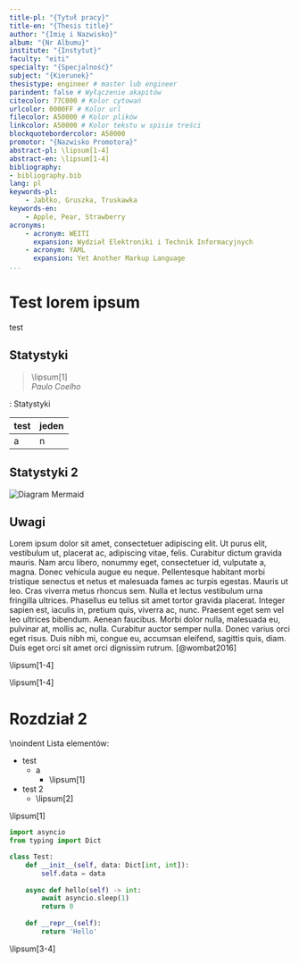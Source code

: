 ```yaml
---
title-pl: "{Tytuł pracy}"
title-en: "{Thesis title}"
author: "{Imię i Nazwisko}"
album: "{Nr Albumu}"
institute: "{Instytut}"
faculty: "eiti"
specialty: "{Specjalność}"
subject: "{Kierunek}"
thesistype: engineer # master lub engineer
parindent: false # Wyłączenie akapitów
citecolor: 77C000 # Kolor cytowań
urlcolor: 0000FF # Kolor url
filecolor: A50000 # Kolor plików
linkcolor: A50000 # Kolor tekstu w spisie treści
blockquotebordercolor: A50000
promotor: "{Nazwisko Promotora}"
abstract-pl: \lipsum[1-4]
abstract-en: \lipsum[1-4]
bibliography:
- bibliography.bib
lang: pl
keywords-pl: 
    - Jabłko, Gruszka, Truskawka
keywords-en:
    - Apple, Pear, Strawberry
acronyms:
    - acronym: WEITI 
      expansion: Wydział Elektroniki i Technik Informacyjnych
    - acronym: YAML  
      expansion: Yet Another Markup Language
...
```


# Test lorem ipsum

test

## Statystyki

> \lipsum[1]  
> _Paulo Coelho_

: Statystyki

| test | jeden | 
|------|-------|
| a    |   n   |


## Statystyki 2

![Diagram Mermaid](https://mermaid.ink/img/eyJjb2RlIjoiZ3JhcGggVERcbiAgICBBW0NocmlzdG1hc10gLS0-fEdldCBtb25leXwgQihHbyBzaG9wcGluZylcbiAgICBCIC0tPiBDe0xldCBtZSB0aGlua31cbiAgICBDIC0tPnxPbmV8IERbTGFwdG9wXVxuICAgIEMgLS0-fFR3b3wgRVtpUGhvbmVdXG4gICAgQyAtLT58VGhyZWV8IEZbQ2FyXVxuICAiLCJtZXJtYWlkIjp7InRoZW1lIjoiZGFyayJ9LCJ1cGRhdGVFZGl0b3IiOmZhbHNlLCJhdXRvU3luYyI6dHJ1ZSwidXBkYXRlRGlhZ3JhbSI6ZmFsc2V9)

## Uwagi

Lorem ipsum dolor sit amet, consectetuer adipiscing elit. Ut purus elit, vestibulum
ut, placerat ac, adipiscing vitae, felis. Curabitur dictum gravida mauris. Nam arcu libero,
nonummy eget, consectetuer id, vulputate a, magna. Donec vehicula augue eu neque.
Pellentesque habitant morbi tristique senectus et netus et malesuada fames ac turpis
egestas. Mauris ut leo. Cras viverra metus rhoncus sem. Nulla et lectus vestibulum urna
fringilla ultrices. Phasellus eu tellus sit amet tortor gravida placerat. Integer sapien est,
iaculis in, pretium quis, viverra ac, nunc. Praesent eget sem vel leo ultrices bibendum.
Aenean faucibus. Morbi dolor nulla, malesuada eu, pulvinar at, mollis ac, nulla. Curabitur
auctor semper nulla. Donec varius orci eget risus. Duis nibh mi, congue eu, accumsan
eleifend, sagittis quis, diam. Duis eget orci sit amet orci dignissim rutrum. [@wombat2016]

\lipsum[1-4]


\lipsum[1-4]


# Rozdział 2

\noindent
Lista elementów:  

- test
    - a
        - \lipsum[1]
- test 2
    - \lipsum[2]

\lipsum[1]

```python
import asyncio
from typing import Dict

class Test:
    def __init__(self, data: Dict[int, int]):
        self.data = data
        
    async def hello(self) -> int:
        await asyncio.sleep(1)
        return 0
        
    def __repr__(self):
        return 'Hello'
```

\lipsum[3-4]
